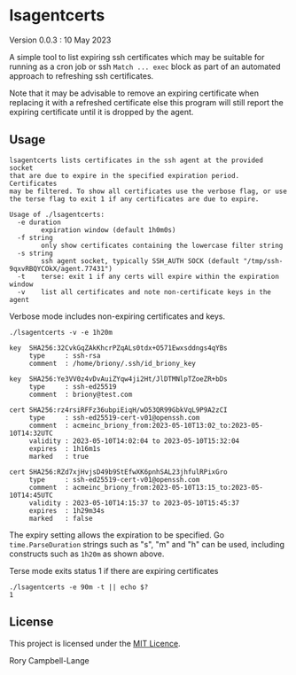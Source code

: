# lsagentcerts

Version 0.0.3 : 10 May 2023

A simple tool to list expiring ssh certificates which may be suitable
for running as a cron job or ssh `Match ... exec` block as part of an
automated approach to refreshing ssh certificates.

Note that it may be advisable to remove an expiring certificate when
replacing it with a refreshed certificate else this program will still
report the expiring certificate until it is dropped by the agent.

## Usage

```
lsagentcerts lists certificates in the ssh agent at the provided socket
that are due to expire in the specified expiration period. Certificates
may be filtered. To show all certificates use the verbose flag, or use
the terse flag to exit 1 if any certificates are due to expire.

Usage of ./lsagentcerts:
  -e duration
    	expiration window (default 1h0m0s)
  -f string
    	only show certificates containing the lowercase filter string
  -s string
    	ssh agent socket, typically SSH_AUTH SOCK (default "/tmp/ssh-9qxvRBQYCOkX/agent.77431")
  -t	terse: exit 1 if any certs will expire within the expiration window
  -v	list all certificates and note non-certificate keys in the agent
```

Verbose mode includes non-expiring certificates and keys.

```
./lsagentcerts -v -e 1h20m

key  SHA256:32CvkGqZAkKhcrPZqALs0tdx+O571Ewxsddngs4qYBs
     type     : ssh-rsa
     comment  : /home/briony/.ssh/id_briony_key

key  SHA256:Ye3VV0z4vDvAuiZYqw4ji2Ht/JlDTMNlpTZoeZR+bDs
     type     : ssh-ed25519
     comment  : briony@test.com

cert SHA256:rz4rsiRFFz36ubpiEiqH/wD53QR99GbkVqL9P9A2zCI
     type     : ssh-ed25519-cert-v01@openssh.com
     comment  : acmeinc_briony_from:2023-05-10T13:02_to:2023-05-10T14:32UTC
     validity : 2023-05-10T14:02:04 to 2023-05-10T15:32:04
     expires  : 1h16m1s
     marked   : true

cert SHA256:RZd7xjHvjsD49b9StEfwXK6pnhSAL23jhfulRPixGro
     type     : ssh-ed25519-cert-v01@openssh.com
     comment  : acmeinc_briony_from:2023-05-10T13:15_to:2023-05-10T14:45UTC
     validity : 2023-05-10T14:15:37 to 2023-05-10T15:45:37
     expires  : 1h29m34s
     marked   : false
```

The expiry setting allows the expiration to be specified. Go
`time.ParseDuration` strings such as "s", "m" and "h" can be used,
including constructs such as `1h20m` as shown above.

Terse mode exits status 1 if there are expiring certificates

```
./lsagentcerts -e 90m -t || echo $?
1
```
## License

This project is licensed under the [MIT Licence](LICENCE).

Rory Campbell-Lange
